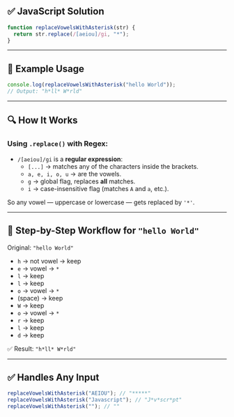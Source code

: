 ## ✅ JavaScript Solution

```javascript
function replaceVowelsWithAsterisk(str) {
  return str.replace(/[aeiou]/gi, "*");
}
```

---

## 🧪 Example Usage

```javascript
console.log(replaceVowelsWithAsterisk("hello World"));
// Output: "h*ll* W*rld"
```

---

## 🔍 How It Works

### Using `.replace()` with Regex:

- `/[aeiou]/gi` is a **regular expression**:
  - `[...]` → matches any of the characters inside the brackets.
  - `a, e, i, o, u` → are the vowels.
  - `g` → global flag, replaces **all** matches.
  - `i` → case-insensitive flag (matches `A` and `a`, etc.).

So any vowel — uppercase or lowercase — gets replaced by `'*'`.

---

## 🔁 Step-by-Step Workflow for `"hello World"`

Original: `"hello World"`

- `h` → not vowel → keep
- `e` → vowel → `*`
- `l` → keep
- `l` → keep
- `o` → vowel → `*`
- (space) → keep
- `W` → keep
- `o` → vowel → `*`
- `r` → keep
- `l` → keep
- `d` → keep

✅ Result: `"h*ll* W*rld"`

---

## ✅ Handles Any Input

```javascript
replaceVowelsWithAsterisk("AEIOU"); // "*****"
replaceVowelsWithAsterisk("Javascript"); // "J*v*scr*pt"
replaceVowelsWithAsterisk(""); // ""
```
